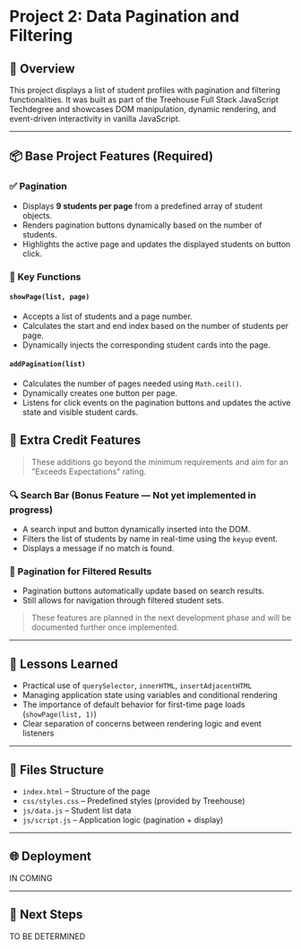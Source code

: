# Project 2: Data Pagination and Filtering

## 🧾 Overview

This project displays a list of student profiles with pagination and filtering functionalities. It was built as part of the Treehouse Full Stack JavaScript Techdegree and showcases DOM manipulation, dynamic rendering, and event-driven interactivity in vanilla JavaScript.

---

## 📦 Base Project Features (Required)

### ✅ Pagination

- Displays **9 students per page** from a predefined array of student objects.
- Renders pagination buttons dynamically based on the number of students.
- Highlights the active page and updates the displayed students on button click.

### 🔧 Key Functions

#### `showPage(list, page)`

- Accepts a list of students and a page number.
- Calculates the start and end index based on the number of students per page.
- Dynamically injects the corresponding student cards into the page.

#### `addPagination(list)`

- Calculates the number of pages needed using `Math.ceil()`.
- Dynamically creates one button per page.
- Listens for click events on the pagination buttons and updates the active state and visible student cards.

## 🌟 Extra Credit Features

> These additions go beyond the minimum requirements and aim for an "Exceeds Expectations" rating.

### 🔍 Search Bar (Bonus Feature — Not yet implemented in progress)

- A search input and button dynamically inserted into the DOM.
- Filters the list of students by name in real-time using the `keyup` event.
- Displays a message if no match is found.

### 🔁 Pagination for Filtered Results

- Pagination buttons automatically update based on search results.
- Still allows for navigation through filtered student sets.

> These features are planned in the next development phase and will be documented further once implemented.

---

## 🧠 Lessons Learned

- Practical use of `querySelector`, `innerHTML`, `insertAdjacentHTML`
- Managing application state using variables and conditional rendering
- The importance of default behavior for first-time page loads (`showPage(list, 1)`)
- Clear separation of concerns between rendering logic and event listeners

---

## 📁 Files Structure

- `index.html` – Structure of the page
- `css/styles.css` – Predefined styles (provided by Treehouse)
- `js/data.js` – Student list data
- `js/script.js` – Application logic (pagination + display)

---

## 🌐 Deployment

IN COMING

---

## 🚀 Next Steps

TO BE DETERMINED
